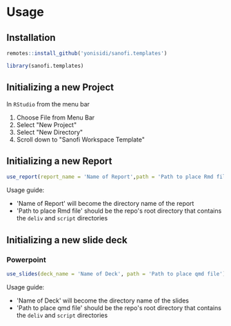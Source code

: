 # Usage

## Installation

```r
remotes::install_github('yonisidi/sanofi.templates')
```

```r
library(sanofi.templates)
```

## Initializing a new Project

In `RStudio` from the menu bar

1. Choose File from Menu Bar
1. Select "New Project"
1. Select "New Directory"
1. Scroll down to "Sanofi Workspace Template"

## Initializing a new Report

```r
use_report(report_name = 'Name of Report',path = 'Path to place Rmd file')
```

Usage guide: 

* 'Name of Report' will become the directory name of the report
* 'Path to place Rmd file' should be the repo's root directory that contains the `deliv` and `script` directories

## Initializing a new slide deck

### Powerpoint

```r
use_slides(deck_name = 'Name of Deck', path = 'Path to place qmd file')
```

Usage guide: 

* 'Name of Deck' will become the directory name of the slides
* 'Path to place qmd file' should be the repo's root directory that contains the `deliv` and `script` directories
